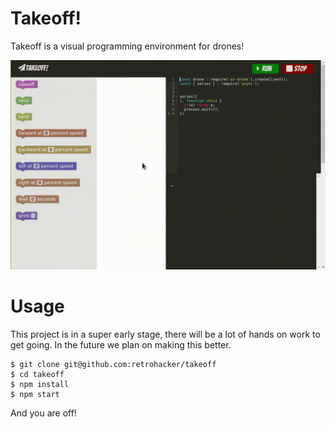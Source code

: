 # Takeoff!

Takeoff is a visual programming environment for drones!

![example](./example.gif)

# Usage

This project is in a super early stage, there will be a lot of hands on work to
get going. In the future we plan on making this better.

```
$ git clone git@github.com:retrohacker/takeoff
$ cd takeoff
$ npm install
$ npm start
```

And you are off!
